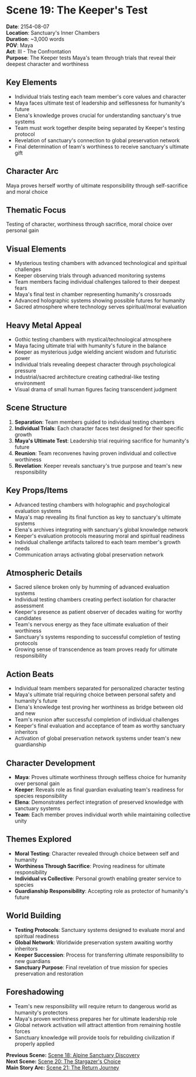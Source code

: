 # Scene 19: The Keeper's Test

**Date**: 2154-08-07  
**Location**: Sanctuary's Inner Chambers  
**Duration**: ~3,000 words  
**POV**: Maya  
**Act**: III - The Confrontation  
**Purpose**: The Keeper tests Maya's team through trials that reveal their deepest character and worthiness

## Key Elements
- Individual trials testing each team member's core values and character
- Maya faces ultimate test of leadership and selflessness for humanity's future
- Elena's knowledge proves crucial for understanding sanctuary's true systems
- Team must work together despite being separated by Keeper's testing protocol
- Revelation of sanctuary's connection to global preservation network
- Final determination of team's worthiness to receive sanctuary's ultimate gift

## Character Arc
Maya proves herself worthy of ultimate responsibility through self-sacrifice and moral choice

## Thematic Focus
Testing of character, worthiness through sacrifice, moral choice over personal gain

## Visual Elements
- Mysterious testing chambers with advanced technological and spiritual challenges
- Keeper observing trials through advanced monitoring systems
- Team members facing individual challenges tailored to their deepest fears
- Maya's final test in chamber representing humanity's crossroads
- Advanced holographic systems showing possible futures for humanity
- Sacred atmosphere where technology serves spiritual/moral evaluation

## Heavy Metal Appeal
- Gothic testing chambers with mystical/technological atmosphere
- Maya facing ultimate trial with humanity's future in the balance
- Keeper as mysterious judge wielding ancient wisdom and futuristic power
- Individual trials revealing deepest character through psychological pressure
- Industrial/sacred architecture creating cathedral-like testing environment
- Visual drama of small human figures facing transcendent judgment

## Scene Structure
1. **Separation**: Team members guided to individual testing chambers
2. **Individual Trials**: Each character faces test designed for their specific growth
3. **Maya's Ultimate Test**: Leadership trial requiring sacrifice for humanity's future
4. **Reunion**: Team reconvenes having proven individual and collective worthiness
5. **Revelation**: Keeper reveals sanctuary's true purpose and team's new responsibility

## Key Props/Items
- Advanced testing chambers with holographic and psychological evaluation systems
- Maya's map revealing its final function as key to sanctuary's ultimate systems
- Elena's archives integrating with sanctuary's global knowledge network
- Keeper's evaluation protocols measuring moral and spiritual readiness
- Individual challenge artifacts tailored to each team member's growth needs
- Communication arrays activating global preservation network

## Atmospheric Details
- Sacred silence broken only by humming of advanced evaluation systems
- Individual testing chambers creating perfect isolation for character assessment
- Keeper's presence as patient observer of decades waiting for worthy candidates
- Team's nervous energy as they face ultimate evaluation of their worthiness
- Sanctuary's systems responding to successful completion of testing protocols
- Growing sense of transcendence as team proves ready for ultimate responsibility

## Action Beats
- Individual team members separated for personalized character testing
- Maya's ultimate trial requiring choice between personal safety and humanity's future
- Elena's knowledge test proving her worthiness as bridge between old and new
- Team's reunion after successful completion of individual challenges
- Keeper's final evaluation and acceptance of team as worthy sanctuary inheritors
- Activation of global preservation network systems under team's new guardianship

## Character Development
- **Maya**: Proves ultimate worthiness through selfless choice for humanity over personal gain
- **Keeper**: Reveals role as final guardian evaluating team's readiness for species responsibility
- **Elena**: Demonstrates perfect integration of preserved knowledge with sanctuary systems
- **Team**: Each member proves individual worth while maintaining collective unity

## Themes Explored
- **Moral Testing**: Character revealed through choice between self and humanity
- **Worthiness Through Sacrifice**: Proving readiness for ultimate responsibility
- **Individual vs Collective**: Personal growth enabling greater service to species
- **Guardianship Responsibility**: Accepting role as protector of humanity's future

## World Building
- **Testing Protocols**: Sanctuary systems designed to evaluate moral and spiritual readiness
- **Global Network**: Worldwide preservation system awaiting worthy inheritors
- **Keeper Succession**: Process for transferring ultimate responsibility to new guardians
- **Sanctuary Purpose**: Final revelation of true mission for species preservation and restoration

## Foreshadowing
- Team's new responsibility will require return to dangerous world as humanity's protectors
- Maya's proven worthiness prepares her for ultimate leadership role
- Global network activation will attract attention from remaining hostile forces
- Sanctuary knowledge will provide tools for rebuilding civilization if properly applied

**Previous Scene:** [Scene 18: Alpine Sanctuary Discovery](scene-18-alpine-sanctuary-discovery.md)  
**Next Scene:** [Scene 20: The Stargazer's Choice](scene-20-the-stargazer-s-choice.md)  
**Main Story Arc:** [Scene 21: The Return Journey](scene-21-return-journey.md)
